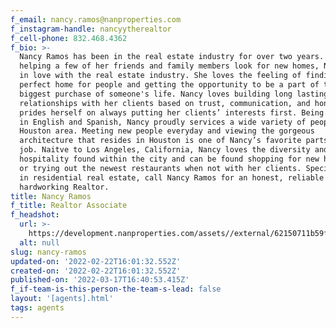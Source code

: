 ```yaml
---
f_email: nancy.ramos@nanproperties.com
f_instagram-handle: nancyytherealtor
f_cell-phone: 832.468.4362
f_bio: >-
  Nancy Ramos has been in the real estate industry for over two years. After
  helping a few of her friends and family members look for new homes, Nancy fell
  in love with the real estate industry. She loves the feeling of finding the
  perfect home for people and getting the opportunity to be a part of the
  biggest purchase of someone's life. Nancy loves building long lasting
  relationships with her clients based on trust, communication, and honesty. She
  prides herself on always putting her clients’ interests first. Being bilingual
  in English and Spanish, Nancy proudly services a wide variety of people in the
  Houston area. Meeting new people everyday and viewing the gorgeous
  architecture that resides in Houston is one of Nancy’s favorite parts of her
  job. Naitve to Los Angeles, California, Nancy loves the diversity and southern
  hospitality found within the city and can be found shopping for new home decor
  or trying out the newest restaurants when not with her clients. Specializing
  in residential real estate, call Nancy Ramos for an honest, reliable and
  hardworking Realtor. 
title: Nancy Ramos
f_title: Realtor Associate
f_headshot:
  url: >-
    https://development.nanproperties.com/assets//external/62150711b59fce062605d265_web20capture_22-2-2022_95342_drive.google.com.jpeg
  alt: null
slug: nancy-ramos
updated-on: '2022-02-22T16:01:32.552Z'
created-on: '2022-02-22T16:01:32.552Z'
published-on: '2022-03-17T16:40:53.415Z'
f_if-team-is-this-person-the-team-s-lead: false
layout: '[agents].html'
tags: agents
---
```



